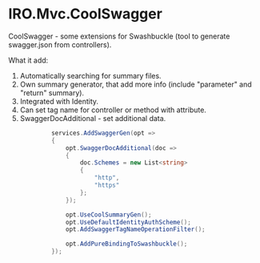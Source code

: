 # IRO.Mvc.CoolSwagger

CoolSwagger - some extensions for Swashbuckle (tool to generate swagger.json from controllers).

What it add:
1. Automatically searching for summary files.
1. Own summary generator, that add more info (include "parameter" and "return" summary).
1. Integrated with Identity. 
1. Can set tag name for controller or method with attribute.
1. SwaggerDocAdditional - set additional data.

```csharp
            services.AddSwaggerGen(opt =>
            {
                opt.SwaggerDocAdditional(doc =>
                {
                    doc.Schemes = new List<string>
                    {
                        "http",
                        "https"
                    };
                });

                opt.UseCoolSummaryGen();
                opt.UseDefaultIdentityAuthScheme();
                opt.AddSwaggerTagNameOperationFilter();

                opt.AddPureBindingToSwashbuckle();
            });
```